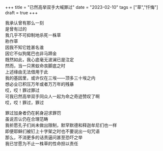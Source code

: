 +++
title = "已然高举双手大喊罪过"
date = "2023-02-10"
tags = ["草","忏悔"]
draft = true
+++

我承认曾有那么一刻<br>
是曾有过的<br>
我几乎不可抑制地杀死一株草<br>
称作草<br>
因我不知它姓甚名谁<br>
因它不似狗尾巴也非马蹄金<br>
既然如此，我心底毫无波澜已是注定<br>
然而，当一只黑蚁命丧脚底之时<br>
上述缘由无法借用于此<br>
我的基因里，或许仅在三埃——顶多三十埃之内<br>
想必业已积压万年或者万万年的残暴<br>
哎，哎！罪过罪过<br>
可我已然高举双手同众人一起为命之奇迹赞叹了啊<br>
哎，哎！罪过，罪过<br>

罪过加身者仍在躬身迎求罪罚<br>
虽说否认仍在合理范畴<br>
我祈愿孔子们尚未做出限制，默罕默德和释迦牟尼们也一样<br>
即便耶稣们被钉上十字架之时也不要说出一句咒语<br>
那么，不消更多的诘责逼问甚至恐吓之举<br>
我已甘愿为不止一株草的性命担以责任<br>
